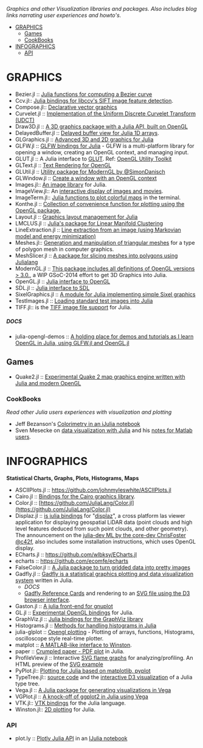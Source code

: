 *Graphics and other Visualization libraries and packages. Also includes blog links narrating user experiences and howto's.*

* [GRAPHICS](#graphics) 
   * [Games](#games)
   * [CookBooks](#cookbooks)
* [INFOGRAPHICS](#infographics)
   * [API](#api)


# GRAPHICS 
* Bezier.jl :: [Julia functions for computing a Bezier curve](https://github.com/dronir/Bezier.jl)
* Ccv.jl:: [Julia bindings for libccv's SIFT image feature detection](https://github.com/dhotson/Ccv.jl).
* Compose.jl:: [Declarative vector graphics](https://github.com/dcjones/Compose.jl)
* Curvelet.jl :: [Implementation of the Uniform Discrete Curvelet Transform (UDCT)](https://github.com/fundamental/Curvelet.jl)
* Draw3D.jl :: [A 3D graphics package with a Julia API, built on OpenGL](https://github.com/ssfrr/Draw3D.jl)
* DelayedBuffer.jl :: [Delayed buffer view for Julia 1D arrays](https://github.com/jfsantos/DelayedBuffer.jl).
* GLGraphics.jl :: [Advanced 3D and 2D graphics for Julia](https://github.com/SimonDanisch/GLGraphics.jl)
* GLFW.jl :: [GLFW bindings for Julia](https://github.com/jayschwa/GLFW.jl) - GLFW is a multi-platform library for opening a window, creating an OpenGL context, and managing input.
* GLUT.jl :: A Julia interface to [GLUT](https://github.com/rennis250/GLUT.jl). Ref: [OpenGL Utility Toolkit](http://en.wikipedia.org/wiki/OpenGL_Utility_Toolkit)
* GLText.jl :: [Text Rendering for OpenGL](https://github.com/SimonDanisch/GLText.jl)
* GLUtil.jl :: [Utility package for ModernGL by @SimonDanisch](https://github.com/SimonDanisch/GLUtil.jl)
* GLWindow.jl :: [Create a window with an OpenGL context](https://github.com/SimonDanisch/GLWindow.jl)
* Images.jl:: [An image library](https://github.com/timholy/Images.jl) for Julia.
* ImageView.jl:: An [interactive display of images and movies](https://github.com/timholy/ImageView.jl).
* ImageTerm.jl:: [Julia functions to plot colorful maps](https://github.com/meggart/ImageTerm.jl) in the terminal.
* Konthe.jl :: [Collection of convenience function for plotting using the OpenGL package.](https://github.com/meggart/Konthe.jl)
* Layout.jl :: [Graphics layout management for Julia](https://github.com/timholy/Layout.jl)
* LMCLUS.jl :: [Julia's package for Linear Manifold Clustering](https://github.com/wildart/LMCLUS.jl)
* LineExtraction.jl :: [Line extraction from an image (using Markovian model and energy minimization)](https://github.com/remusao/LineExtraction.jl)
* Meshes.jl:: [Generation and manipulation of triangular meshes](https://github.com/twadleigh/Meshes.jl) for a type of polygon mesh in computer graphics.
* MeshSlicer.jl :: [A package for slicing meshes into polygons using Julialang](https://github.com/sjkelly/MeshSlicer.jl)
* ModernGL.jl :: [This package includes all definitions of OpenGL versions > 3.0.](https://github.com/SimonDanisch/ModernGL.jl), a WIP GSoC-2014 effort to get 3D Graphics into Julia.
* OpenGL.jl :: [Julia interface to OpenGL](https://github.com/rennis250/OpenGL.jl)
* SDL.jl :: [Julia interface to SDL](https://github.com/rennis250/SDL.jl)
* SixelGraphics.jl :: [A module for Julia implementing simple Sixel graphics](https://github.com/olofsen/SixelGraphics.jl)
* TestImages.jl :: [Loading standard test images into Julia](https://github.com/timholy/TestImages.jl)
* TIFF.jl:: is the [TIFF image file support](https://github.com/rephorm/TIFF.jl) for Julia.

##### DOCS
* julia-opengl-demos :: [A holding place for demos and tutorials as I learn OpenGL in Julia, using GLFW.jl and OpenGL.jl](https://github.com/ssfrr/julia-opengl-demos)


## Games
* Quake2.jl :: [Experimental Quake 2 map graphics engine written with Julia and modern OpenGL](https://github.com/jayschwa/Quake2.jl)


### CookBooks
*Read other Julia users experiences with visualization and plotting*
* Jeff Bezanson's [Colorimetry in an iJulia notebook](http://nbviewer.ipython.org/url/beowulf.csail.mit.edu/18.337/black%20body%20radiation.ipynb)
* Sven Mesecke on [data visualization with Julia](http://sveme.org/installing-julia-for-data-visualization-stuff.html) and his [notes for Matlab users](http://sveme.org/julia-for-matlab-users-i.html).



# INFOGRAPHICS
**Statistical Charts, Graphs, Plots, Histograms, Maps**
* ASCIIPlots.jl :: https://github.com/johnmyleswhite/ASCIIPlots.jl
* Cairo.jl :: [Bindings for the Cairo graphics library](https://github.com/JuliaLang/Cairo.jl).
* Color.jl :: [https://github.com/JuliaLang/Color.jl](https://github.com/JuliaLang/Color.jl)
* Displaz.jl :: [is julia bindings](https://github.com/c42f/displaz/blob/master/bindings/julia/Displaz.jl) for "[displaz](http://c42f.github.io/displaz)", a cross platform las viewer application for displaying geospatial LiDAR data (point clouds and high level features deduced from such point clouds, and other geometry). The announcement on the [julia-dev ML by the core-dev ChrisFoster @c42f](https://groups.google.com/d/msg/julia-dev/qLdJTnLNQXU/mdTbMr1QhiMJ), also includes some installation instructions, which uses OpenGL display.
* ECharts.jl :: https://github.com/wlbksy/ECharts.jl
* echarts :: https://github.com/ecomfe/echarts
* FalseColor.jl :: [A Julia package to turn gridded data into pretty images](https://github.com/ojwoodford/FalseColor.jl)
* Gadfly.jl :: [Gadfly is a statistical graphics plotting and data visualization system](https://github.com/dcjones/Gadfly.jl) written in Julia. 
   * _DOCS_
   * [Gadfly Reference Cards](https://github.com/john9631/JuliaDocs) and rendering to an [SVG file using the D3 browser interface](https://github.com/dcjones/Gadfly.jl#using-the-d3-backend).
* Gaston.jl :: [A julia front-end for gnuplot](https://github.com/mbaz/Gaston.jl)
* GL.jl :: [Experimental OpenGL bindings](https://github.com/jayschwa/GL.jl) for Julia.
* GraphViz.jl :: [Julia bindings for the GraphViz library](https://github.com/loladiro/GraphViz.jl)
* Histograms.jl :: [Methods for handling histograms in Julia](https://github.com/jpata/Histograms.jl)
* julia-glplot :: [Opengl plotting](https://github.com/o-jasper/julia-glplot) - Plotting of arrays, functions, Histograms, oscilloscope style real-time plotter.
* matplot :: [A MATLAB-like interface to Winston](https://github.com/natj/matplot).
* paper :: [Crumpled paper - PDF plot](https://github.com/andrewcooke/paper) in Julia.
* ProfileView.jl :: Interactive [SVG flame graphs](https://github.com/GlenHertz/ProfileView.jl) for analyzing/profiling. An HTML preview of the [SVG example](http://htmlpreview.github.io/?https://raw.github.com/GlenHertz/ProfileView.jl/master/readme_images/profile.svg)
* PyPlot.jl:: [Plotting for Julia based on matplotlib, pyplot](https://github.com/stevengj/PyPlot.jl)
* TypeTree.jl:: [source code](https://github.com/johnmyleswhite/TypeTree.jl) and the [interactive D3 visualization](http://johnmyleswhite.com/typetree/tree.html) of a Julia type tree.
* Vega.jl :: [A Julia package for generating visualizations in Vega](https://github.com/johnmyleswhite/Vega.jl)
* VGPlot.jl :: [A knock-off of ggplot2 in Julia using Vega](https://github.com/johnmyleswhite/VGPlot.jl)
* VTK.jl:: [VTK bindings](https://github.com/ihnorton/VTK.jl) for the Julia language.
* Winston.jl:: [2D plotting](https://github.com/nolta/Winston.jl) for Julia.

### API 
* plot.ly :: [Plotly Julia API](https://plot.ly/api/julia/) in an [IJulia notebook](http://nbviewer.ipython.org/7105191)


